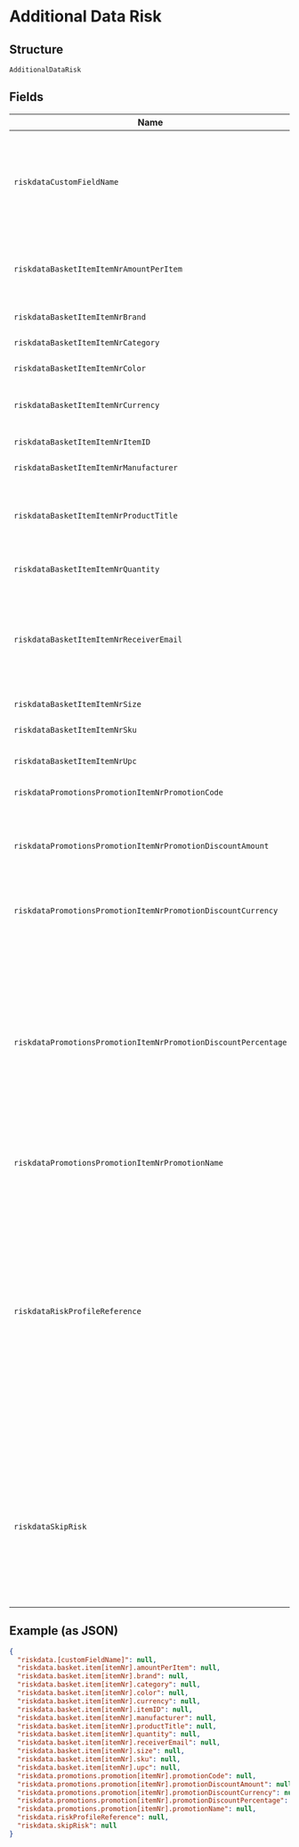 
# Additional Data Risk

## Structure

`AdditionalDataRisk`

## Fields

| Name | Type | Tags | Description |
|  --- | --- | --- | --- |
| `riskdataCustomFieldName` | `string \| undefined` | Optional | The data for your custom risk field. For more information, refer to [Create custom risk fields](https://docs.adyen.com/risk-management/configure-custom-risk-rules#step-1-create-custom-risk-fields). |
| `riskdataBasketItemItemNrAmountPerItem` | `string \| undefined` | Optional | The price of item in the basket, represented in [minor units](https://docs.adyen.com/development-resources/currency-codes). |
| `riskdataBasketItemItemNrBrand` | `string \| undefined` | Optional | Brand of the item. |
| `riskdataBasketItemItemNrCategory` | `string \| undefined` | Optional | Category of the item. |
| `riskdataBasketItemItemNrColor` | `string \| undefined` | Optional | Color of the item. |
| `riskdataBasketItemItemNrCurrency` | `string \| undefined` | Optional | The three-character [ISO currency code](https://en.wikipedia.org/wiki/ISO_4217). |
| `riskdataBasketItemItemNrItemID` | `string \| undefined` | Optional | ID of the item. |
| `riskdataBasketItemItemNrManufacturer` | `string \| undefined` | Optional | Manufacturer of the item. |
| `riskdataBasketItemItemNrProductTitle` | `string \| undefined` | Optional | A text description of the product the invoice line refers to. |
| `riskdataBasketItemItemNrQuantity` | `string \| undefined` | Optional | Quantity of the item purchased. |
| `riskdataBasketItemItemNrReceiverEmail` | `string \| undefined` | Optional | Email associated with the given product in the basket (usually in electronic gift cards). |
| `riskdataBasketItemItemNrSize` | `string \| undefined` | Optional | Size of the item. |
| `riskdataBasketItemItemNrSku` | `string \| undefined` | Optional | [Stock keeping unit](https://en.wikipedia.org/wiki/Stock_keeping_unit). |
| `riskdataBasketItemItemNrUpc` | `string \| undefined` | Optional | [Universal Product Code](https://en.wikipedia.org/wiki/Universal_Product_Code). |
| `riskdataPromotionsPromotionItemNrPromotionCode` | `string \| undefined` | Optional | Code of the promotion. |
| `riskdataPromotionsPromotionItemNrPromotionDiscountAmount` | `string \| undefined` | Optional | The discount amount of the promotion, represented in [minor units](https://docs.adyen.com/development-resources/currency-codes). |
| `riskdataPromotionsPromotionItemNrPromotionDiscountCurrency` | `string \| undefined` | Optional | The three-character [ISO currency code](https://en.wikipedia.org/wiki/ISO_4217). |
| `riskdataPromotionsPromotionItemNrPromotionDiscountPercentage` | `string \| undefined` | Optional | Promotion's percentage discount. It is represented in percentage value and there is no need to include the '%' sign.<br><br>e.g. for a promotion discount of 30%, the value of the field should be 30. |
| `riskdataPromotionsPromotionItemNrPromotionName` | `string \| undefined` | Optional | Name of the promotion. |
| `riskdataRiskProfileReference` | `string \| undefined` | Optional | Reference number of the risk profile that you want to apply to the payment. If not provided or left blank, the merchant-level account's default risk profile will be applied to the payment. For more information, see [dynamically assign a risk profile to a payment](https://docs.adyen.com/risk-management/create-and-use-risk-profiles#dynamically-assign-a-risk-profile-to-a-payment). |
| `riskdataSkipRisk` | `string \| undefined` | Optional | If this parameter is provided with the value **true**, risk checks for the payment request are skipped and the transaction will not get a risk score. |

## Example (as JSON)

```json
{
  "riskdata.[customFieldName]": null,
  "riskdata.basket.item[itemNr].amountPerItem": null,
  "riskdata.basket.item[itemNr].brand": null,
  "riskdata.basket.item[itemNr].category": null,
  "riskdata.basket.item[itemNr].color": null,
  "riskdata.basket.item[itemNr].currency": null,
  "riskdata.basket.item[itemNr].itemID": null,
  "riskdata.basket.item[itemNr].manufacturer": null,
  "riskdata.basket.item[itemNr].productTitle": null,
  "riskdata.basket.item[itemNr].quantity": null,
  "riskdata.basket.item[itemNr].receiverEmail": null,
  "riskdata.basket.item[itemNr].size": null,
  "riskdata.basket.item[itemNr].sku": null,
  "riskdata.basket.item[itemNr].upc": null,
  "riskdata.promotions.promotion[itemNr].promotionCode": null,
  "riskdata.promotions.promotion[itemNr].promotionDiscountAmount": null,
  "riskdata.promotions.promotion[itemNr].promotionDiscountCurrency": null,
  "riskdata.promotions.promotion[itemNr].promotionDiscountPercentage": null,
  "riskdata.promotions.promotion[itemNr].promotionName": null,
  "riskdata.riskProfileReference": null,
  "riskdata.skipRisk": null
}
```

